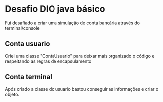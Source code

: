 # Desafio DIO java básico
Fui desafiado a criar uma simulação de conta bancária através do terminal/console

## Conta usuario

Criei uma classe "ContaUsuario" para deixar mais organizado o código e respeitando as regras de encapsulamento

## Conta terminal

Após criado a classe do usuario bastou conseguir as informações e criar o objeto.

